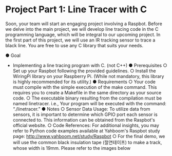 # Project Part 1: Line Tracer with C
Soon, your team will start an engaging project involving a Raspbot. Before we delve into the
main project, we will develop line tracing code in the C programming language, which will be
integral to our upcoming project. In the first part of this project, we will use an IR tracking
sensor to trace a black line. You are free to use any C library that suits your needs.

● Goal
- Implementing a line tracing program with C. (not C++)
● Prerequisites
  ○ Set up your Raspbot following the provided guidelines.
  ○ Install the WiringPi library on your Raspberry Pi. (While not mandatory, this library is highly recommended for its utility.)
● Requirements
  ○ Your code must compile with the simple execution of the make command. This requires you to create a Makefile in the same directory as your source code.
  ○ The executable binary resulting from the compilation must be named linetracer.
      i.e., Your program will be executed with the command: “./linetracer.”
● Notes
  ○ Sensor Data Usage: To utilize data from sensors, it is important to determine which GPIO port each sensor is connected to. This information can be obtained from the Raspbot's official website.
  ○ Code References: For additional insights, you may refer to Python code examples available at Yahboom's Raspbot study page: http://www.yahboom.net/study/Raspbot
  ○ For the final demo, we will use the common black insulation tape (절연테이프) to make a track, whose width is 19mm. Please refer to the images below
